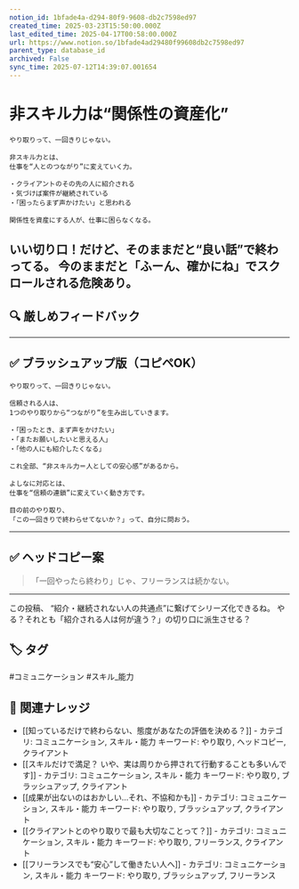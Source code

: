 ```yaml
---
notion_id: 1bfade4a-d294-80f9-9608-db2c7598ed97
created_time: 2025-03-23T15:50:00.000Z
last_edited_time: 2025-04-17T00:58:00.000Z
url: https://www.notion.so/1bfade4ad29480f99608db2c7598ed97
parent_type: database_id
archived: False
sync_time: 2025-07-12T14:39:07.001654
---
```


# 非スキル力は“関係性の資産化”

```plain text
やり取りって、一回きりじゃない。

非スキル力とは、
仕事を“人とのつながり”に変えていく力。

・クライアントのその先の人に紹介される
・気づけば案件が継続されている
・「困ったらまず声かけたい」と思われる

関係性を資産にする人が、仕事に困らなくなる。
```
いい切り口！だけど、そのままだと“良い話”で終わってる。
今のままだと「ふーん、確かにね」でスクロールされる危険あり。
---
## 🔍 厳しめフィードバック
---
## ✅ ブラッシュアップ版（コピペOK）
```plain text
やり取りって、一回きりじゃない。

信頼される人は、
1つのやり取りから“つながり”を生み出していきます。

・「困ったとき、まず声をかけたい」
・「またお願いしたいと思える人」
・「他の人にも紹介したくなる」

これ全部、“非スキル力＝人としての安心感”があるから。

よしなに対応とは、
仕事を“信頼の連鎖”に変えていく動き方です。

目の前のやり取り、
「この一回きりで終わらせてないか？」って、自分に問おう。
```
---
## ✅ ヘッドコピー案
> 「一回やったら終わり」じゃ、フリーランスは続かない。
---
この投稿、
“紹介・継続されない人の共通点”に繋げてシリーズ化できるね。
やる？それとも「紹介される人は何が違う？」の切り口に派生させる？

## 🏷️ タグ
#コミュニケーション #スキル_能力

## 🔗 関連ナレッジ
- [[知っているだけで終わらない、態度があなたの評価を決める？]] - カテゴリ: コミュニケーション, スキル・能力 キーワード: やり取り, ヘッドコピー, クライアント
- [[スキルだけで満足？ いや、実は周りから押されて行動することも多いんです]] - カテゴリ: コミュニケーション, スキル・能力 キーワード: やり取り, ブラッシュアップ, クライアント
- [[成果が出ないのはおかしい…それ、不協和かも]] - カテゴリ: コミュニケーション, スキル・能力 キーワード: やり取り, ブラッシュアップ, クライアント
- [[クライアントとのやり取りで最も大切なことって？]] - カテゴリ: コミュニケーション, スキル・能力 キーワード: やり取り, フリーランス, クライアント
- [[フリーランスでも“安心”して働きたい人へ]] - カテゴリ: コミュニケーション, スキル・能力 キーワード: やり取り, ブラッシュアップ, フリーランス
